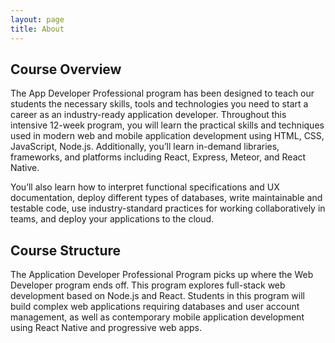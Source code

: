 ```yaml
---
layout: page
title: About
---
```


## Course Overview

The App Developer Professional program has been designed to teach our students the necessary skills, tools and technologies you need to start a career as an industry-ready application developer. Throughout this intensive 12-week program, you will learn the practical skills and techniques used in modern web and mobile application development using HTML, CSS, JavaScript, Node.js. Additionally, you’ll learn in-demand libraries, frameworks, and platforms including React, Express, Meteor, and React Native.

You’ll also learn how to interpret functional specifications and UX documentation, deploy different types of databases, write maintainable and testable code, use industry-standard practices for working collaboratively in teams, and deploy your applications to the cloud.

## Course Structure

The Application Developer Professional Program picks up where the Web Developer program ends off. This program explores full-stack web development based on Node.js and React. Students in this program will build complex web applications requiring databases and user account management, as well as contemporary mobile application development using React Native and progressive web apps.
